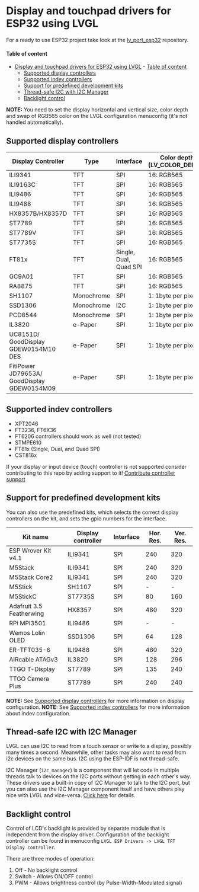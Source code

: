 # Display and touchpad drivers for ESP32 using LVGL

For a ready to use ESP32 project take look at the [lv_port_esp32](https://github.com/lvgl/lv_port_esp32) repository.

#### Table of content
- [Display and touchpad drivers for ESP32 using LVGL](#display-and-touchpad-drivers-for-esp32-using-lvgl)
      - [Table of content](#table-of-content)
  - [Supported display controllers](#supported-display-controllers)
  - [Supported indev controllers](#supported-indev-controllers)
  - [Support for predefined development kits](#support-for-predefined-development-kits)
  - [Thread-safe I2C with I2C Manager](#thread-safe-i2c-with-i2c-manager)
  - [Backlight control](#backlight-control)

**NOTE:** You need to set the display horizontal and vertical size, color depth and
swap of RGB565 color on the LVGL configuration menuconfig (it's not handled automatically).


## Supported display controllers


| Display Controller                          | Type       | Interface              | Color depth (LV_COLOR_DEPTH) | Swap RGB565 color (LV_COLOR_16_SWAP)   |
|---------------------------------------------|------------|------------------------|------------------------------|----------------------------------------|
| ILI9341                                     | TFT        | SPI                    | 16: RGB565                   | Yes                                    |
| ILI9163C                                    | TFT        | SPI                    | 16: RGB565                   | Yes                                    |
| ILI9486                                     | TFT        | SPI                    | 16: RGB565                   | Yes                                    |
| ILI9488                                     | TFT        | SPI                    | 16: RGB565                   | No                                     |
| HX8357B/HX8357D                             | TFT        | SPI                    | 16: RGB565                   | Yes                                    |
| ST7789                                      | TFT        | SPI                    | 16: RGB565                   | Yes                                    |
| ST7789V                                     | TFT        | SPI                    | 16: RGB565                   | Yes                                    |
| ST7735S                                     | TFT        | SPI                    | 16: RGB565                   | Yes                                    |
| FT81x                                       | TFT        | Single, Dual, Quad SPI | 16: RGB565                   | No                                     |
| GC9A01                                      | TFT        | SPI                    | 16: RGB565                   | Yes                                    |
| RA8875                                      | TFT        | SPI                    | 16: RGB565                   | Yes                                    |
| SH1107                                      | Monochrome | SPI                    | 1: 1byte per pixel           | No                                     |
| SSD1306                                     | Monochrome | I2C                    | 1: 1byte per pixel           | No                                     |
| PCD8544                                     | Monochrome | SPI                    | 1: 1byte per pixel           | No                                     |
| IL3820                                      | e-Paper    | SPI                    | 1: 1byte per pixel           | No                                     |
| UC8151D/ GoodDisplay GDEW0154M10 DES        | e-Paper    | SPI                    | 1: 1byte per pixel           | No                                     |
| FitiPower JD79653A/ GoodDisplay GDEW0154M09 | e-Paper    | SPI                    | 1: 1byte per pixel           | No                                     |

## Supported indev controllers

- XPT2046
- FT3236, FT6X36
- FT6206 controllers should work as well (not tested)
- STMPE610
- FT81x (Single, Dual, and Quad SPI)
- CST816x

If your display or input device (touch) controller is not supported consider contributing to this repo by
adding support to it! [Contribute controller support](CONTRIBUTE_CONTROLLER_SUPPORT.md)

## Support for predefined development kits

You can also use the predefined kits, which selects the correct display controllers on the kit,
and sets the gpio numbers for the interface.

| Kit name                  | Display controller    | Interface | Hor. Res. | Ver. Res. |
|---------------------------|-----------------------|-----------|-----------|-----------|
| ESP Wrover Kit v4.1       | ILI9341               | SPI       | 240       | 320       |
| M5Stack                   | ILI9341               | SPI       | 240       | 320       |
| M5Stack Core2             | ILI9341               | SPI       | 240       | 320       |
| M5Stick                   | SH1107                | SPI       | -         | -         |
| M5StickC                  | ST7735S               | SPI       | 80        | 160       |
| Adafruit 3.5 Featherwing  | HX8357                | SPI       | 480       | 320       |
| RPi MPI3501               | ILI9486               | SPI       | -         | -         |
| Wemos Lolin OLED          | SSD1306               | SPI       | 64        | 128       |
| ER-TFT035-6               | ILI9488               | SPI       | 480       | 320       |
| AIRcable ATAGv3           | IL3820                | SPI       | 128       | 296       |
| TTGO T-Display            | ST7789                | SPI       | 135       | 240       |
| TTGO Camera Plus          | ST7789                | SPI       | 240       | 240       |

**NOTE:** See [Supported display controllers](#supported-display-controllers) for more information on display configuration.
**NOTE:** See [Supported indev controllers](#supported-indev-controllers) for more information about indev configuration.


## Thread-safe I2C with I2C Manager

LVGL can use I2C to read from a touch sensor or write to a display, possibly
many times a second. Meanwhile, other tasks may also want to read from i2c
devices on the same bus. I2C using the ESP-IDF is not thread-safe.

I2C Manager (`i2c_manager`) is a component that will let code in multiple threads
talk to devices on the I2C ports without getting in each other's way. These drivers
use a built-in copy of I2C Manager to talk to the I2C port, but you can also use 
the I2C Manager component itself and have others play nice with LVGL and vice-versa.
[Click here](i2c_manager/README.md) for details.


## Backlight control

Control of LCD's backlight is provided by separate module that is independent from the display driver.
Configuration of the backlight controller can be found in menuconfig `LVGL ESP Drivers -> LVGL TFT Display controller`.

There are three modes of operation:
1. Off - No backlight control
2. Switch - Allows ON/OFF control
3. PWM - Allows brightness control (by Pulse-Width-Modulated signal)
